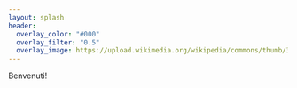 ```yaml
---
layout: splash 
header:
  overlay_color: "#000"
  overlay_filter: "0.5"
  overlay_image: https://upload.wikimedia.org/wikipedia/commons/thumb/3/37/Colline_astigiane_a_Portacomaro.jpg/1920px-Colline_astigiane_a_Portacomaro.jpg 
---
```


Benvenuti!

